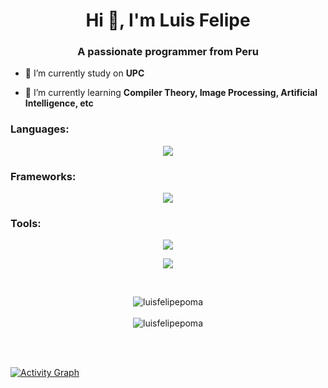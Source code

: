 <h1 align="center">Hi 👋, I'm Luis Felipe</h1>
<h3 align="center">A passionate programmer from Peru</h3>

- 🔭 I’m currently study on **UPC**

- 🌱 I’m currently learning **Compiler Theory, Image Processing, Artificial Intelligence, etc**

<h3 align="left">Languages:</h3>
<p align="center">
  <a href="https://skillicons.dev">
    <img src="https://skillicons.dev/icons?i=c,cpp,python,javascript,typescript,dart,html,css,r" />
  </a>
</p>

<h3 align="left">Frameworks:</h3>
<p align="center">
  <a href="https://skillicons.dev">
    <img src="https://skillicons.dev/icons?i=react,angular,flutter,nodejs,flask,d3" />
  </a>
</p>

<h3 align="left">Tools:</h3>
<p align="center">
  <a href="https://skillicons.dev">
    <img src="https://skillicons.dev/icons?i=git,docker,aws,linux,mongodb,mysql" />
  </a>
</p>

<p align="center">
  <a href="https://skillicons.dev">
    <img src="https://skillicons.dev/icons?i=vscode,visualstudio,figma,ps,ai,bash,postman" />
  </a>
</p>
<br/>

<p align="center" >
<img align="center" src="https://github-readme-stats.vercel.app/api/top-langs?username=luisfelipepoma&show_icons=true&locale=en&theme=gruvbox" alt="luisfelipepoma" />
<br/><br/>

<img align="center" src="https://github-readme-streak-stats.herokuapp.com/?user=luisfelipepoma&theme=gruvbox" alt="luisfelipepoma" />
</p>
<br/><br/>

[![Activity Graph](https://github-readme-activity-graph.vercel.app/graph?username=luisfelipepoma&theme=xcode)](https://github.com/ashutosh00710/github-readme-activity-graph)




